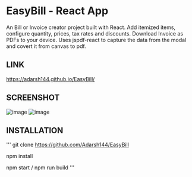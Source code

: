 # EasyBill - React App

An Bill or Invoice creator project built with React. Add itemized items, configure quantity, prices, tax rates and discounts. Download Invoice as PDFs to your device. Uses jspdf-react to capture the data from the modal and covert it from canvas to pdf.

## LINK 

https://adarsh144.github.io/EasyBill/

## SCREENSHOT
![image](https://github.com/user-attachments/assets/75ed996f-dc84-44ef-a90b-22e3c0202686)
![image](https://github.com/user-attachments/assets/3906b832-2512-47eb-9fe9-762438ec03d1)


## INSTALLATION
'''
git clone https://github.com/Adarsh144/EasyBill

npm install

npm start / npm run build
'''
